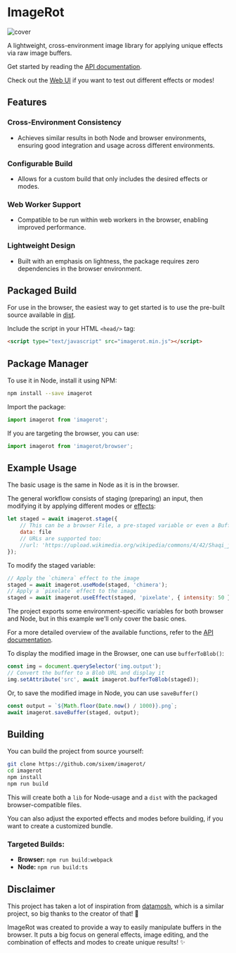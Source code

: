 # ImageRot
![cover](https://github.com/sixem/imagerot/assets/2825338/b1b3c703-6776-450c-89c2-5c8724e84d1b)

A lightweight, cross-environment image library for applying unique effects via raw image buffers.

Get started by reading the [API documentation](API.md).

Check out the [Web UI](https://five.sh/imagerot/) if you want to test out different effects or modes!

## Features
### Cross-Environment Consistency
* Achieves similar results in both Node and browser environments, ensuring good integration and usage across different environments.

### Configurable Build
* Allows for a custom build that only includes the desired effects or modes.

### Web Worker Support
* Compatible to be run within web workers in the browser, enabling improved performance.

### Lightweight Design
* Built with an emphasis on lightness, the package requires zero dependencies in the browser environment.

## Packaged Build
For use in the browser, the easiest way to get started is to use the pre-built source available in [dist](/dist/).

Include the script in your HTML `<head/>` tag:
```html
<script type="text/javascript" src="imagerot.min.js"></script>
```

## Package Manager
To use it in Node, install it using NPM:
```bash
npm install --save imagerot
```

Import the package:
```js
import imagerot from 'imagerot';
```

If you are targeting the browser, you can use:
```js
import imagerot from 'imagerot/browser';
```

## Example Usage
The basic usage is the same in Node as it is in the browser.

The general workflow consists of staging (preparing) an input, then modifying it by applying different modes or [effects](/EFFECTS.md):
```js
let staged = await imagerot.stage({
    // This can be a browser File, a pre-staged variable or even a Buffer returned from `fs`
    data: file
    // URLs are supported too:
    //url: 'https://upload.wikimedia.org/wikipedia/commons/4/42/Shaqi_jrvej.jpg'
});
```
To modify the staged variable:
```js
// Apply the `chimera` effect to the image
staged = await imagerot.useMode(staged, 'chimera');
// Apply a `pixelate` effect to the image
staged = await imagerot.useEffect(staged, 'pixelate', { intensity: 50 });
```
The project exports some environment-specific variables for both browser and Node, but in this example we'll only cover the basic ones.

For a more detailed overview of the available functions, refer to the [API documentation](API.md).

To display the modified image in the Browser, one can use `bufferToBlob()`:
```js
const img = document.querySelector('img.output');
// Convert the buffer to a Blob URL and display it
img.setAttribute('src', await imagerot.bufferToBlob(staged));
```

Or, to save the modified image in Node, you can use `saveBuffer()`
```js
const output = `${Math.floor(Date.now() / 1000)}.png`;
await imagerot.saveBuffer(staged, output);
```

## Building
You can build the project from source yourself:
```bash
git clone https://github.com/sixem/imagerot/
cd imagerot
npm install
npm run build
```
This will create both a `lib` for Node-usage and a `dist` with the packaged browser-compatible files.

You can also adjust the exported effects and modes before building, if you want to create a customized bundle.

### Targeted Builds:
* **Browser:** `npm run build:webpack`
* **Node:** `npm run build:ts`

## Disclaimer
This project has taken a lot of inspiration from [datamosh](https://github.com/Datamosh-js/datamosh), which is a similar project, so big thanks to the creator of that! 💖

ImageRot was created to provide a way to easily manipulate buffers in the browser. It puts a big focus on general effects, image editing, and the combination of effects and modes to create unique results! :sparkles: